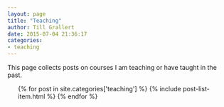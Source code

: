 ```yaml
---
layout: page
title: "Teaching"
author: Till Grallert
date: 2015-07-04 21:36:17
categories:
- teaching
---
```


This page collects posts on courses I am teaching or have taught in the past.

<ul class="post-list">
{% for post in site.categories['teaching'] %}
  {% include post-list-item.html %}
{% endfor %}
</ul>